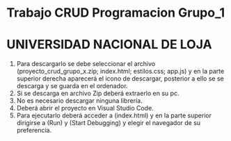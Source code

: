 # Trabajo CRUD Programacion Grupo_1
# UNIVERSIDAD NACIONAL DE LOJA
1. Para descargarlo se debe seleccionar el archivo (proyecto_crud_grupo_x.zip; index.html; estilos.css; app.js) y en la parte superior derecha aparecerá el icono de descargar, posterior a ello se se descarga y se guarda en el ordenador.
2. Si se descarga en archivo Zip deberá extraerlo en su pc.
3. No es necesario descargar ninguna librería.
4. Deberá abrir el proyecto en Visual  Studio Code.
5. Para ejecutarlo deberá acceder a (index.html) y en la parte superior dirigirse a (Run) y (Start Debugging) y elegir el navegador de su preferencia.

